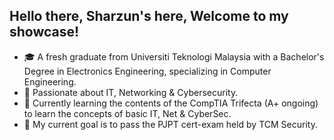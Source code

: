 ##  Hello there, Sharzun's here, Welcome to my showcase!
- 🎓 A fresh graduate from Universiti Teknologi Malaysia with a Bachelor's Degree in Electronics Engineering, specializing in Computer Engineering.
- 🔎 Passionate about IT, Networking & Cybersecurity.
- 🌱 Currently learning the contents of the CompTIA Trifecta (A+ ongoing) to learn the concepts of basic IT, Net & CyberSec.
- 🔮 My current goal is to pass the PJPT cert-exam held by TCM Security.

<!---
sharzun/sharzun is a ✨ special ✨ repository because its `README.md` (this file) appears on your GitHub profile.
You can click the Preview link to take a look at your changes.
--->
